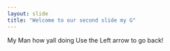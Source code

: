 ```yaml
--- 
layout: slide
title: "Welcome to our second slide my G"
---
```

My Man how yall doing 
Use the Left arrow to go back!
